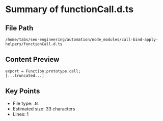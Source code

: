 # Summary of functionCall.d.ts
  
## File Path
`/home/tabs/seo-engineering/automation/node_modules/call-bind-apply-helpers/functionCall.d.ts`

## Content Preview
```
export = Function.prototype.call;
[...truncated...]
```

## Key Points
- File type: .ts
- Estimated size: 33 characters
- Lines: 1
